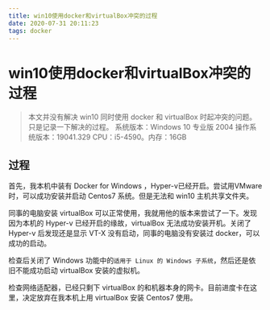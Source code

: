 ```yaml
---
title: win10使用docker和virtualBox冲突的过程
date: 2020-07-31 20:11:23
tags: docker
---
```


# win10使用docker和virtualBox冲突的过程
> 本文并没有解决 win10 同时使用 docker 和 virtualBox 时起冲突的问题。只是记录一下解决的过程。
> 系统版本：Windows 10 专业版 2004
> 操作系统版本：19041.329
> CPU：i5-4590。内存：16GB

<!--more-->

## 过程
首先，我本机中装有 Docker for Windows ，Hyper-v已经开启。尝试用VMware时，可以成功安装并启动 Centos7 系统。但是无法和 win10 主机共享文件夹。

同事的电脑安装 virtualBox 可以正常使用，我就用他的版本来尝试了一下。发现因为本机的  Hyper-v 已经开启的缘故，virtualBox 无法成功安装开机。关闭了 Hyper-v 后发现还是显示 VT-X 没有启动，同事的电脑没有安装过 docker，可以成功的启动。

检查后关闭了 Windows 功能中的`适用于 Linux 的 Windows 子系统`，然后还是依旧不能成功启动 virtualBox 安装的虚拟机。

检查网络适配器，已经只剩下 virtualBox 的和机器本身的网卡。目前进度卡在这里，决定放弃在我本机上用 virtualBox 安装 Centos7 使用。